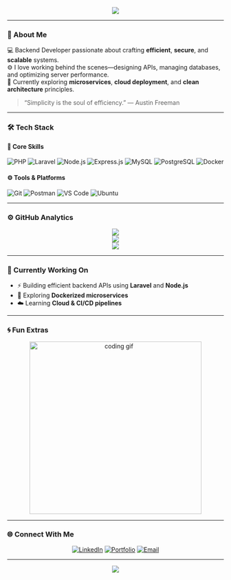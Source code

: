 <!-- 🧠 tok1moto / README.md -->

<div align="center">
  <img src="https://capsule-render.vercel.app/api?type=waving&color=00F5FF&height=120&section=header&text=tok1moto%20🚀&fontSize=40&fontColor=FFFFFF"/>
</div>

---

### 🧩 About Me  
💻 Backend Developer passionate about crafting **efficient**, **secure**, and **scalable** systems.  
⚙️ I love working behind the scenes—designing APIs, managing databases, and optimizing server performance.  
🚀 Currently exploring **microservices**, **cloud deployment**, and **clean architecture** principles.  

> “Simplicity is the soul of efficiency.” — Austin Freeman  

---

### 🛠️ Tech Stack  

#### 🧠 Core Skills  
![PHP](https://img.shields.io/badge/PHP-777BB4?style=for-the-badge&logo=php&logoColor=white)
![Laravel](https://img.shields.io/badge/Laravel-FF2D20?style=for-the-badge&logo=laravel&logoColor=white)
![Node.js](https://img.shields.io/badge/Node.js-339933?style=for-the-badge&logo=node.js&logoColor=white)
![Express.js](https://img.shields.io/badge/Express.js-000000?style=for-the-badge&logo=express&logoColor=white)
![MySQL](https://img.shields.io/badge/MySQL-005C84?style=for-the-badge&logo=mysql&logoColor=white)
![PostgreSQL](https://img.shields.io/badge/PostgreSQL-316192?style=for-the-badge&logo=postgresql&logoColor=white)
![Docker](https://img.shields.io/badge/Docker-2496ED?style=for-the-badge&logo=docker&logoColor=white)

#### ⚙️ Tools & Platforms  
![Git](https://img.shields.io/badge/Git-F05032?style=for-the-badge&logo=git&logoColor=white)
![Postman](https://img.shields.io/badge/Postman-FF6C37?style=for-the-badge&logo=postman&logoColor=white)
![VS Code](https://img.shields.io/badge/VS%20Code-007ACC?style=for-the-badge&logo=visual-studio-code&logoColor=white)
![Ubuntu](https://img.shields.io/badge/Ubuntu-E95420?style=for-the-badge&logo=ubuntu&logoColor=white)

---

### ⚙️ GitHub Analytics  

<div align="center">

![](https://github-readme-stats.vercel.app/api?username=tok1moto&show_icons=true&theme=radical&hide_border=true&bg_color=0D1117&title_color=00F5FF&icon_color=00F5FF)  
![](https://github-readme-streak-stats.herokuapp.com/?user=tok1moto&theme=radical&hide_border=true&background=0D1117&ring=00F5FF&fire=00F5FF&currStreakLabel=00F5FF)  
![](https://github-readme-activity-graph.vercel.app/graph?username=tok1moto&theme=react-dark&bg_color=0D1117&hide_border=true&line=00F5FF&point=FFFFFF)

</div>

---

### 🎯 Currently Working On  
- ⚡ Building efficient backend APIs using **Laravel** and **Node.js**  
- 🧱 Exploring **Dockerized microservices**  
- ☁️ Learning **Cloud & CI/CD pipelines**

---

### 🌀 Fun Extras  

<div align="center">
  <img src="https://media.giphy.com/media/qgQUggAC3Pfv687qPC/giphy.gif" width="400" alt="coding gif" />
</div>

---

### 🌐 Connect With Me  

<div align="center">

[![LinkedIn](https://img.shields.io/badge/LinkedIn-0A66C2?style=for-the-badge&logo=linkedin&logoColor=white)](https://linkedin.com/in/ncdt)
[![Portfolio](https://img.shields.io/badge/Portfolio-00F5FF?style=for-the-badge&logo=vercel&logoColor=black)](#)
[![Email](https://img.shields.io/badge/Email-181717?style=for-the-badge&logo=gmail&logoColor=white)](mailto:nionczryll28@gmail.com)

</div>

---

<div align="center">
  <img src="https://capsule-render.vercel.app/api?type=waving&height=100&color=00F5FF&section=footer"/>
</div>
